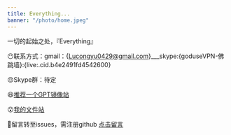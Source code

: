 ```yaml
---
title: Everything...
banner: "/photo/home.jpeg"
---
```

一切的起始之处，『Everything』

😶联系方式：gmail：{Lucongyu0429@gmail.com}___skype:{goduseVPN-佛跳墙}:{live:.cid.b4e2491fd4542600}

😌Skype群：待定

😆[推荐一个GPT镜像站](https://zcienq.aitianhu1.top/#/chat/)

😮[我的文件站](https://github.com/LUCONGYU123/cloud-share)

🤨留言转至issues，需注册github
[点击留言](https://github.com/LUCONGYU123/lucongyu123.github.io/issues/new)
